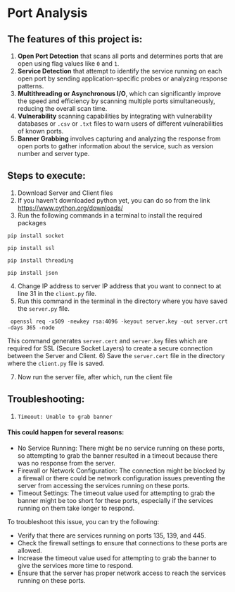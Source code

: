 # Port Analysis

## The features of this project is:
1) **Open Port Detection** that scans all ports and determines ports that are open using flag values like `0` and `1`.
2) **Service Detection** that attempt to identify the service running on each open port by sending application-specific probes or analyzing response patterns.
3) **Multithreading or Asynchronous I/O**, which can significantly improve the speed and efficiency by scanning multiple ports simultaneously, reducing the overall scan time.
4) **Vulnerability** scanning capabilities by integrating with vulnerability databases or `.csv` or `.txt` files to warn users of different vulnerabilities of known ports.
5) **Banner Grabbing** involves capturing and analyzing the response from open ports to gather information about the service, such as version number and server type.

## Steps to execute:

1) Download Server and Client files
2) If you haven't downloaded python yet, you can do so from the link https://www.python.org/downloads/
3) Run the following commands in a terminal to install the required packages
  ```
  pip install socket
  ```
  ```
  pip install ssl
  ```
  ```
  pip install threading
  ```
  ```
  pip install json
  ```
4) Change IP address to server IP address that you want to connect to at line 31 in the `client.py` file.
5) Run this command in the terminal in the directory where you have saved the `server.py` file.
  ```
   openssl req -x509 -newkey rsa:4096 -keyout server.key -out server.crt -days 365 -node
  ```
   This command generates `server.cert` and `server.key` files which are required for SSL (Secure Socket Layers) to create a secure connection between the Server and Client.
6) Save the `server.cert` file in the directory where the `client.py` file is saved.

7) Now run the server file, after which, run the client file

## Troubleshooting:

1) `Timeout: Unable to grab banner`

#### This could happen for several reasons:
* No Service Running: There might be no service running on these ports, so attempting to grab the banner resulted in a timeout because there was no response from the server.
* Firewall or Network Configuration: The connection might be blocked by a firewall or there could be network configuration issues preventing the server from accessing the services running on these ports.
* Timeout Settings: The timeout value used for attempting to grab the banner might be too short for these ports, especially if the services running on them take longer to respond.

To troubleshoot this issue, you can try the following:
* Verify that there are services running on ports 135, 139, and 445.
* Check the firewall settings to ensure that connections to these ports are allowed.
* Increase the timeout value used for attempting to grab the banner to give the services more time to respond.
* Ensure that the server has proper network access to reach the services running on these ports.
